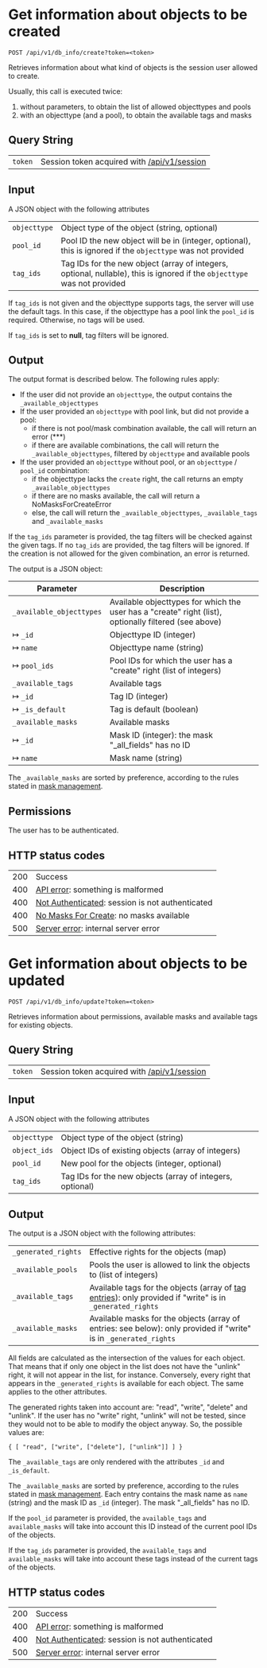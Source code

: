 # Get information about objects to be created
    POST /api/v1/db_info/create?token=<token>

Retrieves information about what kind of objects is the session user allowed to create.

Usually, this call is executed twice:

1. without parameters, to obtain the list of allowed objecttypes and pools
2. with an objecttype (and a pool), to obtain the available tags and masks

## Query String

|   |   |
|---|---|
| `token` | Session token acquired with [/api/v1/session](/technical/api/session/session.md) |

## Input

A JSON object with the following attributes

|   |   |
|---|---|
| `objecttype` | Object type of the object (string, optional) |
| `pool_id`    | Pool ID the new object will be in (integer, optional), this is ignored if the `objecttype` was not provided |
| `tag_ids`    | Tag IDs for the new object (array of integers, optional, nullable), this is ignored if the `objecttype` was not provided |

If `tag_ids` is not given and the objecttype supports tags, the server will use the default tags. In this case, if the objecttype has a pool link
the `pool_id` is required. Otherwise, no tags will be used.

If `tag_ids` is set to **null**, tag filters will be ignored.

## Output

The output format is described below. The following rules apply:

- If the user did not provide an `objecttype`, the output contains the `_available_objecttypes`
- If the user provided an `objecttype` with pool link, but did not provide a pool:
    - if there is not pool/mask combination available, the call will return an error (***)
    - if there are available combinations, the call will return the `_available_objecttypes`, filtered by `objecttype` and available pools
- If the user provided an `objecttype` without pool, or an `objecttype` / `pool_id` combination:
    - if the objecttype lacks the `create` right, the call returns an empty `_available_objecttypes`
    - if there are no masks available, the call will return a NoMasksForCreateError
    - else, the call will return the `_available_objecttypes`, `_available_tags` and `_available_masks`

If the `tag_ids` parameter is provided, the tag filters will be checked against the given tags. If no `tag_ids` are provided, the tag filters will be ignored.
If the creation is not allowed for the given combination, an error is returned.

The output is a JSON object:

| Parameter | Description |
|---|---|
| `_available_objecttypes` | Available objecttypes for which the user has a "create" right (list), optionally filtered (see above) |
| &#8614; `_id`            | Objecttype ID (integer) |
| &#8614; `name`           | Objecttype name (string) |
| &#8614; `pool_ids`       | Pool IDs for which the user has a "create" right (list of integers) |
| `_available_tags`        | Available tags |
| &#8614; `_id`            | Tag ID (integer) |
| &#8614; `_is_default`    | Tag is default (boolean) |
| `_available_masks`       | Available masks |
| &#8614; `_id`            | Mask ID (integer): the mask "\_all\_fields" has no ID |
| &#8614; `name`           | Mask name (string) |

The `_available_masks` are sorted by preference, according to the rules stated in [mask management](/technical/maskmanagement/maskmanagement.md).

## Permissions

The user has to be authenticated.

## HTTP status codes

|   |   |
|---|---|
| 200 | Success |
| 400 | [API error](/technical/errors/errors.md#api_error): something is malformed |
| 400 | [Not Authenticated](/technical/errors/errors.md#not_authenticated): session is not authenticated |
| 400 | [No Masks For Create](/technical/errors/errors.md#no_masks_for_create): no masks available |
| 500 | [Server error](/technical/errors/errors.md#server_error): internal server error |





# Get information about objects to be updated
    POST /api/v1/db_info/update?token=<token>

Retrieves information about permissions, available masks and available tags for existing objects.

## Query String

|   |   |
|---|---|
| `token` | Session token acquired with [/api/v1/session](/technical/api/session/session.md) |

## Input

A JSON object with the following attributes

|   |   |
|---|---|
| `objecttype` | Object type of the object (string) |
| `object_ids` | Object IDs of existing objects (array of integers) |
| `pool_id`    | New pool for the objects (integer, optional) |
| `tag_ids`    | Tag IDs for the new objects (array of integers, optional) |

## Output

The output is a JSON object with the following attributes:

|   |   |
|---|---|
| `_generated_rights` | Effective rights for the objects (map) |
| `_available_pools`  | Pools the user is allowed to link the objects to (list of integers) |
| `_available_tags`   | Available tags for the objects (array of [tag entries](/technical/types/tag_entry/tag_entry.md)): only provided if "write" is in `_generated_rights` |
| `_available_masks`  | Available masks for the objects (array of entries: see below): only provided if "write" is in `_generated_rights` |

All fields are calculated as the intersection of the values for each object. That means that if only one object in the list
does not have the "unlink" right, it will not appear in the list, for instance. Conversely, every right that appears in the
`_generated_rights` is available for each object. The same applies to the other attributes.

The generated rights taken into account are: "read", "write", "delete" and "unlink". If the user has no "write" right, "unlink"
will not be tested, since they would not to be able to modify the object anyway. So, the possible values are:

```
{ [ "read", ["write", ["delete"], ["unlink"]] ] }
```

The `_available_tags` are only rendered with the attributes `_id` and `_is_default`.

The `_available_masks` are sorted by preference, according to the rules stated in [mask management](/technical/maskmanagement/maskmanagement.md). Each entry
contains the mask name as `name` (string) and the mask ID as `_id` (integer). The mask "_all_fields" has no ID.

If the `pool_id` parameter is provided, the `available_tags` and `available_masks` will take into account this ID instead of
the current pool IDs of the objects.

If the `tag_ids` parameter is provided, the `available_tags` and `available_masks` will take into account these tags instead of
the current tags of the objects.

## HTTP status codes

|   |   |
|---|---|
| 200 | Success |
| 400 | [API error](/technical/errors/errors.md#api_error): something is malformed |
| 400 | [Not Authenticated](/technical/errors/errors.md#not_authenticated): session is not authenticated |
| 500 | [Server error](/technical/errors/errors.md#server_error): internal server error |

